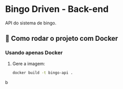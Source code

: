 # Bingo Driven - Back-end

API do sistema de bingo.

## 🐳 Como rodar o projeto com Docker

### Usando apenas Docker

1. Gere a imagem:
   ```bash
   docker build -t bingo-api .
b